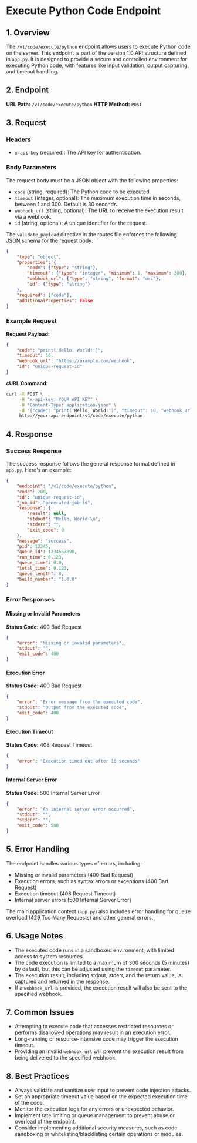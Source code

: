 # Execute Python Code Endpoint

## 1. Overview

The `/v1/code/execute/python` endpoint allows users to execute Python code on the server. This endpoint is part of the version 1.0 API structure defined in `app.py`. It is designed to provide a secure and controlled environment for executing Python code, with features like input validation, output capturing, and timeout handling.

## 2. Endpoint

**URL Path:** `/v1/code/execute/python`
**HTTP Method:** `POST`

## 3. Request

### Headers

- `x-api-key` (required): The API key for authentication.

### Body Parameters

The request body must be a JSON object with the following properties:

- `code` (string, required): The Python code to be executed.
- `timeout` (integer, optional): The maximum execution time in seconds, between 1 and 300. Default is 30 seconds.
- `webhook_url` (string, optional): The URL to receive the execution result via a webhook.
- `id` (string, optional): A unique identifier for the request.

The `validate_payload` directive in the routes file enforces the following JSON schema for the request body:

```json
{
    "type": "object",
    "properties": {
        "code": {"type": "string"},
        "timeout": {"type": "integer", "minimum": 1, "maximum": 300},
        "webhook_url": {"type": "string", "format": "uri"},
        "id": {"type": "string"}
    },
    "required": ["code"],
    "additionalProperties": False
}
```

### Example Request

**Request Payload:**

```json
{
    "code": "print('Hello, World!')",
    "timeout": 10,
    "webhook_url": "https://example.com/webhook",
    "id": "unique-request-id"
}
```

**cURL Command:**

```bash
curl -X POST \
     -H "x-api-key: YOUR_API_KEY" \
     -H "Content-Type: application/json" \
     -d '{"code": "print('Hello, World!')", "timeout": 10, "webhook_url": "https://example.com/webhook", "id": "unique-request-id"}' \
     http://your-api-endpoint/v1/code/execute/python
```

## 4. Response

### Success Response

The success response follows the general response format defined in `app.py`. Here's an example:

```json
{
    "endpoint": "/v1/code/execute/python",
    "code": 200,
    "id": "unique-request-id",
    "job_id": "generated-job-id",
    "response": {
        "result": null,
        "stdout": "Hello, World!\n",
        "stderr": "",
        "exit_code": 0
    },
    "message": "success",
    "pid": 12345,
    "queue_id": 1234567890,
    "run_time": 0.123,
    "queue_time": 0.0,
    "total_time": 0.123,
    "queue_length": 0,
    "build_number": "1.0.0"
}
```

### Error Responses

#### Missing or Invalid Parameters

**Status Code:** 400 Bad Request

```json
{
    "error": "Missing or invalid parameters",
    "stdout": "",
    "exit_code": 400
}
```

#### Execution Error

**Status Code:** 400 Bad Request

```json
{
    "error": "Error message from the executed code",
    "stdout": "Output from the executed code",
    "exit_code": 400
}
```

#### Execution Timeout

**Status Code:** 408 Request Timeout

```json
{
    "error": "Execution timed out after 10 seconds"
}
```

#### Internal Server Error

**Status Code:** 500 Internal Server Error

```json
{
    "error": "An internal server error occurred",
    "stdout": "",
    "stderr": "",
    "exit_code": 500
}
```

## 5. Error Handling

The endpoint handles various types of errors, including:

- Missing or invalid parameters (400 Bad Request)
- Execution errors, such as syntax errors or exceptions (400 Bad Request)
- Execution timeout (408 Request Timeout)
- Internal server errors (500 Internal Server Error)

The main application context (`app.py`) also includes error handling for queue overload (429 Too Many Requests) and other general errors.

## 6. Usage Notes

- The executed code runs in a sandboxed environment, with limited access to system resources.
- The code execution is limited to a maximum of 300 seconds (5 minutes) by default, but this can be adjusted using the `timeout` parameter.
- The execution result, including stdout, stderr, and the return value, is captured and returned in the response.
- If a `webhook_url` is provided, the execution result will also be sent to the specified webhook.

## 7. Common Issues

- Attempting to execute code that accesses restricted resources or performs disallowed operations may result in an execution error.
- Long-running or resource-intensive code may trigger the execution timeout.
- Providing an invalid `webhook_url` will prevent the execution result from being delivered to the specified webhook.

## 8. Best Practices

- Always validate and sanitize user input to prevent code injection attacks.
- Set an appropriate timeout value based on the expected execution time of the code.
- Monitor the execution logs for any errors or unexpected behavior.
- Implement rate limiting or queue management to prevent abuse or overload of the endpoint.
- Consider implementing additional security measures, such as code sandboxing or whitelisting/blacklisting certain operations or modules.
